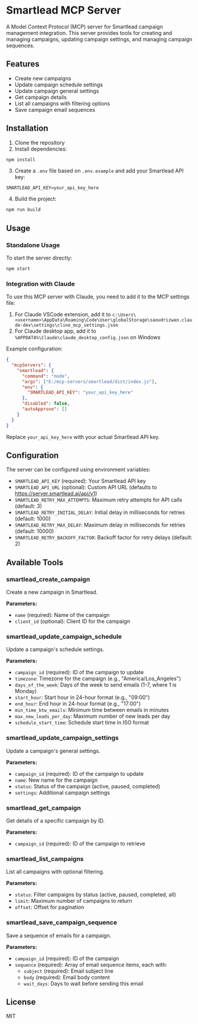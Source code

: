 # Smartlead MCP Server

A Model Context Protocol (MCP) server for Smartlead campaign management integration. This server provides tools for creating and managing campaigns, updating campaign settings, and managing campaign sequences.

## Features

- Create new campaigns
- Update campaign schedule settings
- Update campaign general settings
- Get campaign details
- List all campaigns with filtering options
- Save campaign email sequences

## Installation

1. Clone the repository
2. Install dependencies:

```bash
npm install
```

3. Create a `.env` file based on `.env.example` and add your Smartlead API key:

```
SMARTLEAD_API_KEY=your_api_key_here
```

4. Build the project:

```bash
npm run build
```

## Usage

### Standalone Usage

To start the server directly:

```bash
npm start
```

### Integration with Claude

To use this MCP server with Claude, you need to add it to the MCP settings file:

1. For Claude VSCode extension, add it to `c:\Users\<username>\AppData\Roaming\Code\User\globalStorage\saoudrizwan.claude-dev\settings\cline_mcp_settings.json`
2. For Claude desktop app, add it to `%APPDATA%\Claude\claude_desktop_config.json` on Windows

Example configuration:

```json
{
  "mcpServers": {
    "smartlead": {
      "command": "node",
      "args": ["E:/mcp-servers/smartlead/dist/index.js"],
      "env": {
        "SMARTLEAD_API_KEY": "your_api_key_here"
      },
      "disabled": false,
      "autoApprove": []
    }
  }
}
```

Replace `your_api_key_here` with your actual Smartlead API key.

## Configuration

The server can be configured using environment variables:

- `SMARTLEAD_API_KEY` (required): Your Smartlead API key
- `SMARTLEAD_API_URL` (optional): Custom API URL (defaults to https://server.smartlead.ai/api/v1)
- `SMARTLEAD_RETRY_MAX_ATTEMPTS`: Maximum retry attempts for API calls (default: 3)
- `SMARTLEAD_RETRY_INITIAL_DELAY`: Initial delay in milliseconds for retries (default: 1000)
- `SMARTLEAD_RETRY_MAX_DELAY`: Maximum delay in milliseconds for retries (default: 10000)
- `SMARTLEAD_RETRY_BACKOFF_FACTOR`: Backoff factor for retry delays (default: 2)

## Available Tools

### smartlead_create_campaign

Create a new campaign in Smartlead.

**Parameters:**
- `name` (required): Name of the campaign
- `client_id` (optional): Client ID for the campaign

### smartlead_update_campaign_schedule

Update a campaign's schedule settings.

**Parameters:**
- `campaign_id` (required): ID of the campaign to update
- `timezone`: Timezone for the campaign (e.g., "America/Los_Angeles")
- `days_of_the_week`: Days of the week to send emails (1-7, where 1 is Monday)
- `start_hour`: Start hour in 24-hour format (e.g., "09:00")
- `end_hour`: End hour in 24-hour format (e.g., "17:00")
- `min_time_btw_emails`: Minimum time between emails in minutes
- `max_new_leads_per_day`: Maximum number of new leads per day
- `schedule_start_time`: Schedule start time in ISO format

### smartlead_update_campaign_settings

Update a campaign's general settings.

**Parameters:**
- `campaign_id` (required): ID of the campaign to update
- `name`: New name for the campaign
- `status`: Status of the campaign (active, paused, completed)
- `settings`: Additional campaign settings

### smartlead_get_campaign

Get details of a specific campaign by ID.

**Parameters:**
- `campaign_id` (required): ID of the campaign to retrieve

### smartlead_list_campaigns

List all campaigns with optional filtering.

**Parameters:**
- `status`: Filter campaigns by status (active, paused, completed, all)
- `limit`: Maximum number of campaigns to return
- `offset`: Offset for pagination

### smartlead_save_campaign_sequence

Save a sequence of emails for a campaign.

**Parameters:**
- `campaign_id` (required): ID of the campaign
- `sequence` (required): Array of email sequence items, each with:
  - `subject` (required): Email subject line
  - `body` (required): Email body content
  - `wait_days`: Days to wait before sending this email

## License

MIT
